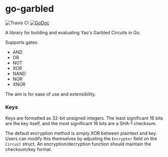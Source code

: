 # go-garbled

![[Travis CI](https://travis-ci.org/JoelOtter/go-garbled.svg?branch=master)](https://travis-ci.org/JoelOtter/go-garbled) [![GoDoc](https://godoc.org/github.com/JoelOtter/go-garbled?status.svg)](http://godoc.org/github.com/JoelOtter/go-garbled)

A library for building and evaluating Yao's Garbled Circuits in Go.

Supports gates:
- AND
- OR
- NOT
- XOR
- NAND
- NOR
- XNOR

The aim is for ease of use and extensibility.

### Keys

Keys are formatted as 32-bit unsigned integers. The least significant 16 bits are the key itself, and the most significant 16 bits are a SHA-1 checksum.

The default encryption method is simply XOR between plaintext and key. Users can modify this themselves by adjusting the `Encryptor` field on the `Circuit` struct. An encryption/decryption function should maintain the checksum/key format.
